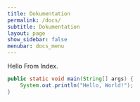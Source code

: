 ```yaml
---
title: Dokumentation
permalink: /docs/
subtitle: Dokumentation
layout: page
show_sidebar: false
menubar: docs_menu
---
```


Hello From Index.

```java
public static void main(String[] args) {
    System.out.println("Hello, World!");
}
```